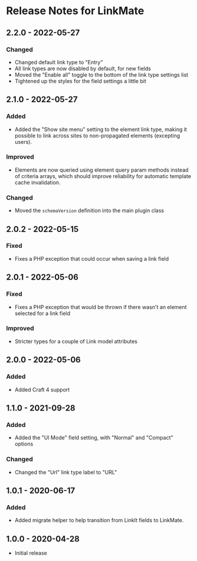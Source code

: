 # Release Notes for LinkMate

## 2.2.0 - 2022-05-27
### Changed  
- Changed default link type to "Entry"
- All link types are now disabled by default, for new fields
- Moved the "Enable all" toggle to the bottom of the link type settings list  
- Tightened up the styles for the field settings a little bit  

## 2.1.0 - 2022-05-27  
### Added
- Added the "Show site menu" setting to the element link type, making it possible to link across sites to non-propagated elements (excepting users).  

### Improved
- Elements are now queried using element query param methods instead of criteria arrays, which should improve reliability for automatic template cache invalidation.  

### Changed
- Moved the `schemaVersion` definition into the main plugin class  

## 2.0.2 - 2022-05-15
### Fixed
- Fixes a PHP exception that could occur when saving a link field

## 2.0.1 - 2022-05-06

### Fixed
- Fixes a PHP exception that would be thrown if there wasn't an element selected for a link field  

### Improved
- Stricter types for a couple of Link model attributes  

## 2.0.0 - 2022-05-06

### Added  
- Added Craft 4 support

## 1.1.0 - 2021-09-28

### Added  
- Added the "UI Mode" field setting, with "Normal" and "Compact" options  

### Changed
- Changed the "Url" link type label to "URL"

## 1.0.1 - 2020-06-17

### Added
- Added migrate helper to help transition from LinkIt fields to LinkMate.


## 1.0.0 - 2020-04-28
- Initial release
